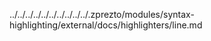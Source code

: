 ../../../../../../../../../../.zprezto/modules/syntax-highlighting/external/docs/highlighters/line.md